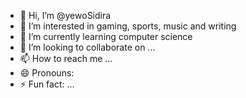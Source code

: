 - 👋 Hi, I’m @yewoSidira
- 👀 I’m interested in gaming, sports, music and writing 
- 🌱 I’m currently learning computer science
- 💞️ I’m looking to collaborate on ...
- 📫 How to reach me ...
- 😄 Pronouns: 
- ⚡ Fun fact: ...

<!---
yewoSidira/yewoSidira is a ✨ special ✨ repository because its `README.md` (this file) appears on your GitHub profile.
You can click the Preview link to take a look at your changes.
--->
